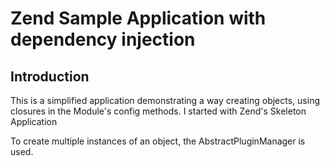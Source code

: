 Zend Sample Application with dependency injection
=======================

Introduction
------------
This is a simplified application demonstrating a way creating objects, using closures in the Module's config methods. I started with Zend's Skeleton Application

To create multiple instances of an object, the AbstractPluginManager is used.

